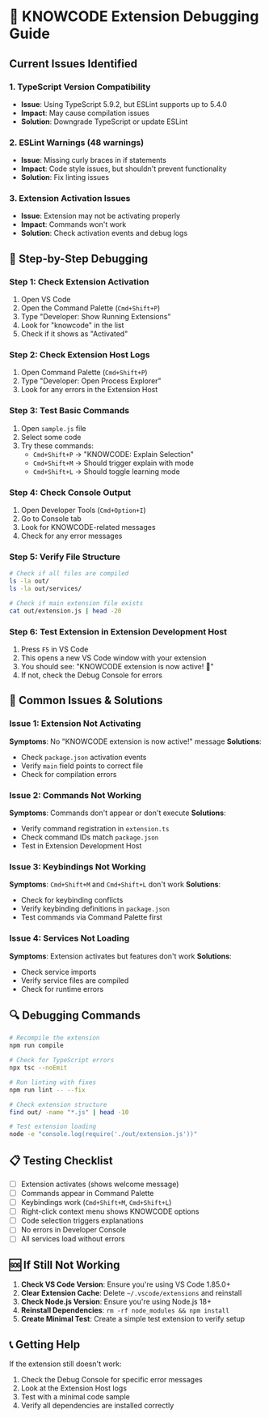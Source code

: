 # 🐛 KNOWCODE Extension Debugging Guide

## Current Issues Identified

### 1. **TypeScript Version Compatibility**
- **Issue**: Using TypeScript 5.9.2, but ESLint supports up to 5.4.0
- **Impact**: May cause compilation issues
- **Solution**: Downgrade TypeScript or update ESLint

### 2. **ESLint Warnings (48 warnings)**
- **Issue**: Missing curly braces in if statements
- **Impact**: Code style issues, but shouldn't prevent functionality
- **Solution**: Fix linting issues

### 3. **Extension Activation Issues**
- **Issue**: Extension may not be activating properly
- **Impact**: Commands won't work
- **Solution**: Check activation events and debug logs

## 🔧 Step-by-Step Debugging

### Step 1: Check Extension Activation
1. Open VS Code
2. Open the Command Palette (`Cmd+Shift+P`)
3. Type "Developer: Show Running Extensions"
4. Look for "knowcode" in the list
5. Check if it shows as "Activated"

### Step 2: Check Extension Host Logs
1. Open Command Palette (`Cmd+Shift+P`)
2. Type "Developer: Open Process Explorer"
3. Look for any errors in the Extension Host

### Step 3: Test Basic Commands
1. Open `sample.js` file
2. Select some code
3. Try these commands:
   - `Cmd+Shift+P` → "KNOWCODE: Explain Selection"
   - `Cmd+Shift+M` → Should trigger explain with mode
   - `Cmd+Shift+L` → Should toggle learning mode

### Step 4: Check Console Output
1. Open Developer Tools (`Cmd+Option+I`)
2. Go to Console tab
3. Look for KNOWCODE-related messages
4. Check for any error messages

### Step 5: Verify File Structure
```bash
# Check if all files are compiled
ls -la out/
ls -la out/services/

# Check if main extension file exists
cat out/extension.js | head -20
```

### Step 6: Test Extension in Extension Development Host
1. Press `F5` in VS Code
2. This opens a new VS Code window with your extension
3. You should see: "KNOWCODE extension is now active! 🎉"
4. If not, check the Debug Console for errors

## 🚨 Common Issues & Solutions

### Issue 1: Extension Not Activating
**Symptoms**: No "KNOWCODE extension is now active!" message
**Solutions**:
- Check `package.json` activation events
- Verify `main` field points to correct file
- Check for compilation errors

### Issue 2: Commands Not Working
**Symptoms**: Commands don't appear or don't execute
**Solutions**:
- Verify command registration in `extension.ts`
- Check command IDs match `package.json`
- Test in Extension Development Host

### Issue 3: Keybindings Not Working
**Symptoms**: `Cmd+Shift+M` and `Cmd+Shift+L` don't work
**Solutions**:
- Check for keybinding conflicts
- Verify keybinding definitions in `package.json`
- Test commands via Command Palette first

### Issue 4: Services Not Loading
**Symptoms**: Extension activates but features don't work
**Solutions**:
- Check service imports
- Verify service files are compiled
- Check for runtime errors

## 🔍 Debugging Commands

```bash
# Recompile the extension
npm run compile

# Check for TypeScript errors
npx tsc --noEmit

# Run linting with fixes
npm run lint -- --fix

# Check extension structure
find out/ -name "*.js" | head -10

# Test extension loading
node -e "console.log(require('./out/extension.js'))"
```

## 📋 Testing Checklist

- [ ] Extension activates (shows welcome message)
- [ ] Commands appear in Command Palette
- [ ] Keybindings work (`Cmd+Shift+M`, `Cmd+Shift+L`)
- [ ] Right-click context menu shows KNOWCODE options
- [ ] Code selection triggers explanations
- [ ] No errors in Developer Console
- [ ] All services load without errors

## 🆘 If Still Not Working

1. **Check VS Code Version**: Ensure you're using VS Code 1.85.0+
2. **Clear Extension Cache**: Delete `~/.vscode/extensions` and reinstall
3. **Check Node.js Version**: Ensure you're using Node.js 18+
4. **Reinstall Dependencies**: `rm -rf node_modules && npm install`
5. **Create Minimal Test**: Create a simple test extension to verify setup

## 📞 Getting Help

If the extension still doesn't work:
1. Check the Debug Console for specific error messages
2. Look at the Extension Host logs
3. Test with a minimal code sample
4. Verify all dependencies are installed correctly
